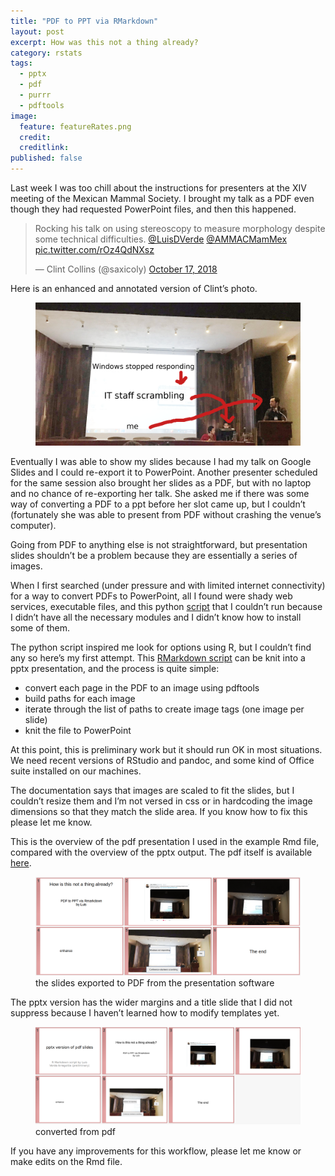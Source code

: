 ```yaml
---
title: "PDF to PPT via RMarkdown"
layout: post
excerpt: How was this not a thing already?
category: rstats
tags:
  - pptx
  - pdf
  - purrr
  - pdftools
image: 
  feature: featureRates.png 
  credit: 
  creditlink: 
published: false
---
```


Last week I was too chill about the instructions for presenters at the XIV meeting of the Mexican Mammal Society. I brought my talk as a PDF even though they had requested PowerPoint files, and then this happened.

<blockquote class="twitter-tweet" data-lang="en"><p lang="en" dir="ltr">Rocking his talk on using stereoscopy to measure morphology despite some technical difficulties. <a href="https://twitter.com/LuisDVerde?ref_src=twsrc%5Etfw">@LuisDVerde</a> <a href="https://twitter.com/AMMACMamMex?ref_src=twsrc%5Etfw">@AMMACMamMex</a> <a href="https://t.co/rOz4QdNXsz">pic.twitter.com/rOz4QdNXsz</a></p>&mdash; Clint Collins (@saxicoly) <a href="https://twitter.com/saxicoly/status/1052586179277856768?ref_src=twsrc%5Etfw">October 17, 2018</a></blockquote>
<script async src="https://platform.twitter.com/widgets.js" charset="utf-8"></script>

Here is an enhanced and annotated version of Clint’s photo.

<figure>
    <a href="/images/failammac.png"><img src="/images/failammac.png"></a>
        <figcaption></figcaption>
</figure>

Eventually I was able to show my slides because I had my talk on Google Slides and I could re-export it to PowerPoint. Another presenter scheduled for the same session also brought her slides as a PDF, but with no laptop and no chance of re-exporting her talk. She asked me if there was some way of converting a PDF to a ppt before her slot came up, but I couldn’t (fortunately she was able to present from PDF without crashing the venue’s computer). 

Going from PDF to anything else is not straightforward, but presentation slides shouldn’t be a problem because they are essentially a series of images. 

When I first searched (under pressure and with limited internet connectivity) for a way to convert PDFs to PowerPoint, all I found were shady web services, executable files, and this python [script](https://github.com/vijayanandrp/PDF-to-PPT) that I couldn’t run because I didn’t have all the necessary modules and I didn’t know how to install some of them.

The python script inspired me look for options using R, but I couldn’t find any so here’s my first attempt. This [RMarkdown script](https://raw.githubusercontent.com/luisDVA/codeluis/master/pptfy.Rmd) can be knit into a pptx presentation, and the process is quite simple:

- convert each page in the PDF to an image using pdftools
- build paths for each image
- iterate through the list of paths to create image tags (one image per slide)
- knit the file to PowerPoint

At this point, this is preliminary work but it should run OK in most situations. We need recent versions of RStudio and pandoc, and some kind of Office suite installed on our machines. 

The documentation says that images are scaled to fit the slides, but I couldn’t resize them and I’m not versed in css or in hardcoding the image dimensions so that they match the slide area. If you know how to fix this please let me know. 

This is the overview of the pdf presentation I used in the example Rmd file, compared with the overview of the pptx output. The pdf itself is available [here](https://github.com/luisDVA/codeluis/blob/master/pres_flat.pdf).

<figure>
    <a href="/images/pdfslides.png"><img src="/images/pdfslides.png"></a>
        <figcaption>the slides exported to PDF from the presentation software</figcaption>
</figure>

The pptx version has the wider margins and a title slide that I did not suppress because I haven’t learned how to modify templates yet. 

<figure>
    <a href="/images/pptxoverview.png"><img src="/images/pptxoverview.png"></a>
        <figcaption>converted from pdf</figcaption>
</figure>

If you have any improvements for this workflow, please let me know or make edits on the Rmd file. 

